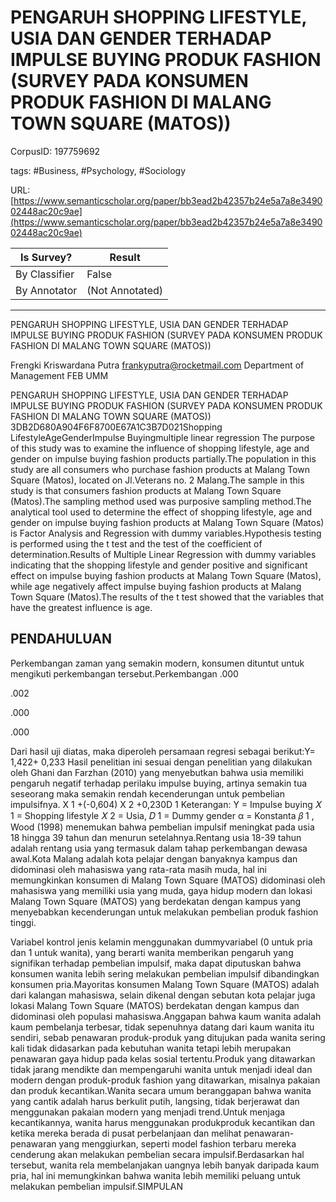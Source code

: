 # PENGARUH SHOPPING LIFESTYLE, USIA DAN GENDER TERHADAP IMPULSE BUYING PRODUK FASHION (SURVEY PADA KONSUMEN PRODUK FASHION DI MALANG TOWN SQUARE (MATOS))

CorpusID: 197759692
 
tags: #Business, #Psychology, #Sociology

URL: [https://www.semanticscholar.org/paper/bb3ead2b42357b24e5a7a8e349002448ac20c9ae](https://www.semanticscholar.org/paper/bb3ead2b42357b24e5a7a8e349002448ac20c9ae)
 
| Is Survey?        | Result          |
| ----------------- | --------------- |
| By Classifier     | False |
| By Annotator      | (Not Annotated) |

---

PENGARUH SHOPPING LIFESTYLE, USIA DAN GENDER TERHADAP IMPULSE BUYING PRODUK FASHION (SURVEY PADA KONSUMEN PRODUK FASHION DI MALANG TOWN SQUARE (MATOS))


Frengki Kriswardana Putra frankyputra@rocketmail.com 
Department of Management FEB UMM


PENGARUH SHOPPING LIFESTYLE, USIA DAN GENDER TERHADAP IMPULSE BUYING PRODUK FASHION (SURVEY PADA KONSUMEN PRODUK FASHION DI MALANG TOWN SQUARE (MATOS))
3DB2D680A904F6F8700E67A1C3B7D021Shopping LifestyleAgeGenderImpulse Buyingmultiple linear regression
The purpose of this study was to examine the influence of shopping lifestyle, age and gender on impulse buying fashion products partially.The population in this study are all consumers who purchase fashion products at Malang Town Square (Matos), located on Jl.Veterans no. 2 Malang.The sample in this study is that consumers fashion products at Malang Town Square (Matos).The sampling method used was purposive sampling method.The analytical tool used to determine the effect of shopping lifestyle, age and gender on impulse buying fashion products at Malang Town Square (Matos) is Factor Analysis and Regression with dummy variables.Hypothesis testing is performed using the t test and the test of the coefficient of determination.Results of Multiple Linear Regression with dummy variables indicating that the shopping lifestyle and gender positive and significant effect on impulse buying fashion products at Malang Town Square (Matos), while age negatively affect impulse buying fashion products at Malang Town Square (Matos).The results of the t test showed that the variables that have the greatest influence is age.

## PENDAHULUAN

Perkembangan zaman yang semakin modern, konsumen dituntut untuk mengikuti perkembangan tersebut.Perkembangan  .000

.002

.000

.000

Dari hasil uji diatas, maka diperoleh persamaan regresi sebagai berikut:Y= 1,422+ 0,233 Hasil penelitian ini sesuai dengan penelitian yang dilakukan oleh Ghani dan Farzhan (2010) yang menyebutkan bahwa usia memiliki pengaruh negatif terhadap perilaku impulse buying, artinya semakin tua seseorang maka semakin rendah kecenderungan untuk pembelian impulsifnya.
X 1 +(-0,604) X 2 +0,230D 1 Keterangan: Y = Impulse buying 𝑋 1 = Shopping lifestyle 𝑋 2 = Usia, 𝐷 1 = Dummy gender α = Konstanta 𝛽 1 ,
Wood (1998) menemukan bahwa pembelian impulsif meningkat pada usia 18 hingga 39 tahun dan menurun setelahnya.Rentang usia 18-39 tahun adalah rentang usia yang termasuk dalam tahap perkembangan dewasa awal.Kota Malang adalah kota pelajar dengan banyaknya kampus dan didominasi oleh mahasiswa yang rata-rata masih muda, hal ini memungkinkan konsumen di Malang Town Square (MATOS) didominasi oleh mahasiswa yang memiliki usia yang muda, gaya hidup modern dan lokasi Malang Town Square (MATOS) yang berdekatan dengan kampus yang menyebabkan kecenderungan untuk melakukan pembelian produk fashion tinggi.

Variabel kontrol jenis kelamin menggunakan dummyvariabel (0 untuk pria dan 1 untuk wanita), yang berarti wanita memberikan pengaruh yang signifikan terhadap pembelian impulsif, maka dapat diputuskan bahwa konsumen wanita lebih sering melakukan pembelian impulsif dibandingkan konsumen pria.Mayoritas konsumen Malang Town Square (MATOS) adalah dari kalangan mahasiswa, selain dikenal dengan sebutan kota pelajar juga lokasi Malang Town Square (MATOS) berdekatan dengan
 kampus dan didominasi oleh populasi mahasiswa.Anggapan bahwa kaum wanita adalah kaum pembelanja terbesar, tidak sepenuhnya datang dari kaum wanita itu sendiri, sebab penawaran produk-produk yang ditujukan pada wanita sering kali tidak didasarkan pada kebutuhan wanita tetapi lebih merupakan penawaran gaya hidup pada kelas sosial tertentu.Produk yang ditawarkan tidak jarang mendikte dan mempengaruhi wanita untuk menjadi ideal dan modern dengan produk-produk fashion yang ditawarkan, misalnya pakaian dan produk kecantikan.Wanita secara umum beranggapan bahwa wanita yang cantik adalah harus berkulit putih, langsing, tidak berjerawat dan menggunakan pakaian modern yang menjadi trend.Untuk menjaga kecantikannya, wanita harus menggunakan produkproduk kecantikan dan ketika mereka berada di pusat perbelanjaan dan melihat penawaran-penawaran yang menggiurkan, seperti model fashion terbaru mereka cenderung akan melakukan pembelian secara impulsif.Berdasarkan hal tersebut, wanita rela membelanjakan uangnya lebih banyak daripada kaum pria, hal ini memungkinkan bahwa wanita lebih memiliki peluang untuk melakukan pembelian impulsif.SIMPULAN